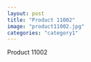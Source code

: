 ```yaml
---
layout: post
title: "Product 11002"
image: "product11002.jpg"
categories: "category1"
---
```

Product 11002
